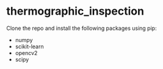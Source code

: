 # thermographic_inspection

Clone the repo and install the following packages using pip:
- numpy
- scikit-learn
- opencv2
- scipy
